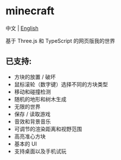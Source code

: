 # minecraft

中文 | [English](https://github.com/etheral12138/minecraft)

基于 Three.js 和 TypeScript 的网页版我的世界


## 已支持:

- 方块的放置 / 破坏
- 鼠标滚轮（数字键）选择不同的方块类型
- 移动和碰撞检测
- 随机的地形和树木生成
- 无限的世界
- 保存 / 读取游戏
- 音效和背景音乐
- 可调节的渲染距离和视野范围
- 高亮准心方块
- 基本的 UI
- 支持桌面以及手机试玩

